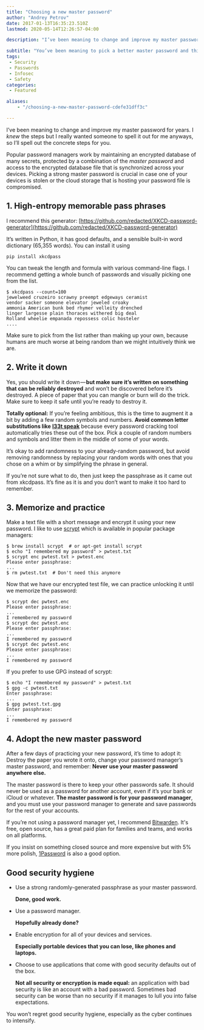 ```yaml
---
title: "Choosing a new master password"
author: "Andrey Petrov"
date: 2017-01-13T16:35:23.510Z
lastmod: 2020-05-14T12:26:57-04:00

description: "I’ve been meaning to change and improve my master password for years. I knew the steps but I really wanted someone to spell it out for me anyways, so I’ll spell out the concrete steps for you…"

subtitle: "You’ve been meaning to pick a better master password and this article is your excuse: Step by step, the best practices are spelled out."
tags:
 - Security
 - Passwords
 - Infosec
 - Safety
categories:
 - Featured

aliases:
    - "/choosing-a-new-master-password-cdefe31dff3c"

---
```


I’ve been meaning to change and improve my master password for years. I _knew_ the steps but I really wanted someone to spell it out for me anyways, so I’ll spell out the concrete steps for you.

Popular password managers work by maintaining an encrypted database of many secrets, protected by a combination of the _master password_ and access to the encrypted database file that is synchronized across your devices. Picking a strong master password is crucial in case one of your devices is stolen or the cloud storage that is hosting your password file is compromised.

## 1. High-entropy memorable pass phrases

I recommend this generator:
[https://github.com/redacted/XKCD-password-generator](https://github.com/redacted/XKCD-password-generator)

It’s written in Python, it has good defaults, and a sensible built-in word dictionary (65,355 words). You can install it using 
```
pip install xkcdpass
```

You can tweak the length and formula with various command-line flags. I recommend getting a whole bunch of passwords and visually picking one from the list.

```
$ xkcdpass --count=100
jewelweed cruzeiro scrawny preempt edgeways ceramist
vendor sacker someone elevator jeweled croaky
ammonia American bunk bed rhymer velleity drenched
linger largesse plain thoraces withered big deal
Rolland wheelie empanada repossess colic hosteler
....
```


Make sure to pick from the list rather than making up your own, because humans are much worse at being random than we might intuitively think we are.

## 2. Write it down

Yes, you should write it down — **but make sure it’s written on something that can be reliably destroyed** and won’t be discovered before it’s destroyed. A piece of paper that you can mangle or burn will do the trick. Make sure to keep it safe until you’re ready to destroy it.

**Totally optional:** If you’re feeling ambitious, this is the time to augment it a bit by adding a few random symbols and numbers. **Avoid common letter substitutions like** [**l33t speak**](https://en.wikipedia.org/wiki/Leet) because every password cracking tool automatically tries these out of the box. Pick a couple of random numbers and symbols and litter them in the middle of some of your words.

It’s okay to add randomness to your already-random password, but avoid removing randomness by replacing your random words with ones that you chose on a whim or by simplifying the phrase in general.

If you’re not sure what to do, then just keep the passphrase as it came out from xkcdpass. It’s fine as it is and you don’t want to make it too hard to remember.

## 3. Memorize and practice

Make a text file with a short message and encrypt it using your new password. I like to use [scrypt](https://www.tarsnap.com/scrypt.html) which is available in popular package managers:

```
$ brew install scrypt  # or apt-get install scrypt
$ echo "I remembered my password" > pwtest.txt
$ scrypt enc pwtest.txt > pwtest.enc
Please enter passphrase:
...
$ rm pwtest.txt  # Don't need this anymore
```


Now that we have our encrypted test file, we can practice unlocking it until we memorize the password:

```
$ scrypt dec pwtest.enc
Please enter passphrase:
...
I remembered my password
$ scrypt dec pwtest.enc
Please enter passphrase:
...
I remembered my password
$ scrypt dec pwtest.enc
Please enter passphrase:
...
I remembered my password
```


If you prefer to use GPG instead of scrypt:

```
$ echo "I remembered my password" > pwtest.txt
$ gpg -c pwtest.txt
Enter passphrase:
...
$ gpg pwtest.txt.gpg
Enter passphrase:
...
I remembered my password
```


## 4. Adopt the new master password

After a few days of practicing your new password, it’s time to adopt it: Destroy the paper you wrote it onto, change your password manager’s master password, and remember: **Never use your master password anywhere else.**

The master password is there to keep your other passwords safe. It should never be used as a password for another account, even if it’s your bank or iCloud or whatever. **The master password is for your password manager**, and you must use your password manager to generate and save passwords for the rest of your accounts.

If you’re not using a password manager yet, I recommend [Bitwarden](https://bitwarden.com/). It's free, open source, has a great paid plan for families and teams, and works on all platforms.

If you insist on something closed source and more expensive but with 5% more polish, [1Password](https://1password.com/) is also a good option.

## Good security hygiene

*   Use a strong randomly-generated passphrase as your master password.

    **Done, good work.**

*   Use a password manager.

    **Hopefully already done?**

*   Enable encryption for all of your devices and services.

    **Especially portable devices that you can lose, like phones and laptops.**

*   Choose to use applications that come with good security defaults out of the box.

    **Not all security or encryption is made equal:** an application with bad security is like an account with a bad password. Sometimes bad security can be worse than no security if it manages to lull you into false expectations.

You won’t regret good security hygiene, especially as the cyber continues to intensify.
